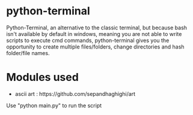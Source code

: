 # python-terminal

<p>Python-Terminal, an alternative to the classic terminal, but because bash isn't available by default in windows, 
meaning you are not able to write scripts to execute cmd commands, python-terminal gives you the opportunity to create multiple files/folders, change directories
and hash folder/file names.</p>

<h1>Modules used</h1>
<ul>
  <li>ascii art : https://github.com/sepandhaghighi/art</li>
</ul>

<p>Use "python main.py" to run the script</p>
